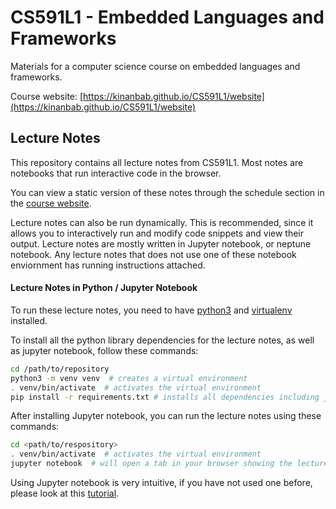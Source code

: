 # CS591L1 - Embedded Languages and Frameworks

Materials for a computer science course on embedded languages and frameworks.

Course website: [https://kinanbab.github.io/CS591L1/website](https://kinanbab.github.io/CS591L1/website)

## Lecture Notes

This repository contains all lecture notes from CS591L1. Most notes are notebooks that run interactive code in the browser.

You can view a static version of these notes through the schedule section in the [course website](https://kinanbab.github.io/CS591L1/website).

Lecture notes can also be run dynamically. This is recommended, since it allows you to interactively run and modify code snippets
and view their output. Lecture notes are mostly written in Jupyter notebook, or neptune notebook. Any lecture notes that does not
use one of these notebook enviornment has running instructions attached.

#### Lecture Notes in Python / Jupyter Notebook

To run these lecture notes, you need to have [python3](https://www.python.org/downloads/) and
[virtualenv](https://gist.github.com/Geoyi/d9fab4f609e9f75941946be45000632b) installed.

To install all the python library dependencies for the lecture notes, as well as jupyter notebook, follow these commands:
```bash
cd /path/to/repository
python3 -m venv venv  # creates a virtual environment
. venv/bin/activate  # activates the virtual environment
pip install -r requirements.txt # installs all dependencies including jupyter notebook
```

After installing Jupyter notebook, you can run the lecture notes using these commands:
```bash
cd <path/to/respository>
. venv/bin/activate  # activates the virtual environment
jupyter notebook  # will open a tab in your browser showing the lecture notes
```

Using Jupyter notebook is very intuitive, if you have not used one before, please look at this [tutorial](https://www.codecademy.com/articles/how-to-use-jupyter-notebooks).
